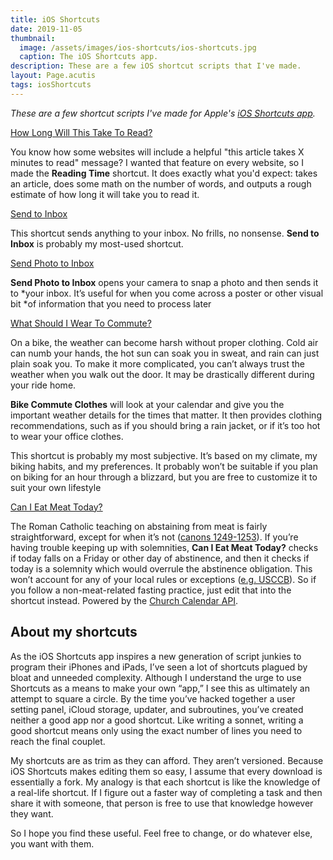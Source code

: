```yaml
---
title: iOS Shortcuts
date: 2019-11-05
thumbnail:
  image: /assets/images/ios-shortcuts/ios-shortcuts.jpg
  caption: The iOS Shortcuts app.
description: These are a few iOS shortcut scripts that I've made.
layout: Page.acutis
tags: iosShortcuts
---
```

*These are a few shortcut scripts I've made for Apple's [iOS Shortcuts
app][1].*

[1]: https://itunes.apple.com/app/shortcuts/id915249334

<div class="wp-block-button aligncenter download"><a class="button-link__link" href="https://www.icloud.com/shortcuts/47879a7b9a374b669119b7459b96958f">How Long Will This Take To Read?</a></div>

You know how some websites will include a helpful "this article takes X
minutes to read" message? I wanted that feature on every website, so I made
the **Reading Time** shortcut. It does exactly what you'd expect: takes an
article, does some math on the number of words, and outputs a rough estimate
of how long it will take you to read it.

<div class="wp-block-button aligncenter download"><a class="button-link__link" href="https://www.icloud.com/shortcuts/cd38b6e9f8aa4d698e60f33ba39a8c66">Send to Inbox</a></div>

This shortcut sends anything to your inbox. No frills, no nonsense. **Send to
Inbox** is probably my most-used shortcut.

<div class="wp-block-button aligncenter download"><a class="button-link__link" href="https://www.icloud.com/shortcuts/6d8fa1d9f22041a6a25018a0acf23168">Send Photo to Inbox</a></div>

**Send Photo to Inbox** opens your camera to snap a photo and then sends it to
*your inbox. It’s useful for when you come across a poster or other visual bit
*of information that you need to process later

<div class="wp-block-button aligncenter download"><a class="button-link__link" href="https://www.icloud.com/shortcuts/3ca161060d6c4541b197296558dee0a0">What Should I Wear To Commute?</a></div>

<!--![A screenshot of “Bike Commute Clothes” shortcut.](./ios-shortcuts-bike.jpg)-->

On a bike, the weather can become harsh without proper clothing. Cold air can
numb your hands, the hot sun can soak you in sweat, and rain can just plain
soak you. To make it more complicated, you can’t always trust the weather
when you walk out the door. It may be drastically different during your ride
home.

**Bike Commute Clothes** will look at your calendar and give you the important
weather details for the times that matter. It then provides clothing
recommendations, such as if you should bring a rain jacket, or if it’s too
hot to wear your office clothes.

This shortcut is probably my most subjective. It’s based on my climate, my
biking habits, and my preferences. It probably won’t be suitable if you plan
on biking for an hour through a blizzard, but you are free to customize it to
suit your own lifestyle


<div class="wp-block-button aligncenter download"><a class="button-link__link" href="https://www.icloud.com/shortcuts/af1f1abe8cb244ae9015c8e8bb154c38">Can I Eat Meat Today?</a></div>

The Roman Catholic teaching on abstaining from meat is fairly
straightforward, except for when it’s not ([canons 1249-1253][2]). If you’re
having trouble keeping up with solemnities, **Can I Eat Meat Today?** checks
if today falls on a Friday or other day of abstinence, and then it checks if
today is a solemnity which would overrule the abstinence obligation. This
won’t account for any of your local rules or exceptions ([e.g. USCCB][3]). So
if you follow a non-meat-related fasting practice, just edit that into the
shortcut instead. Powered by the [Church Calendar API][4].

[2]: http://www.vatican.va/archive/ENG1104/__P4O.HTM
[3]: http://www.usccb.org/issues-and-action/take-action-now/call-to-prayer/call-to-prayer-fast.cfm
[4]: http://calapi.inadiutorium.cz/

## About my shortcuts

As the iOS Shortcuts app inspires a new generation of script junkies to
program their iPhones and iPads, I’ve seen a lot of shortcuts plagued by
bloat and unneeded complexity. Although I understand the urge to use
Shortcuts as a means to make your own “app,” I see this as ultimately an
attempt to square a circle. By the time you’ve hacked together a user setting
panel, iCloud storage, updater, and subroutines, you’ve created neither a
good app nor a good shortcut. Like writing a sonnet, writing a good shortcut
means only using the exact number of lines you need to reach the final
couplet.

My shortcuts are as trim as they can afford. They aren’t versioned. Because
iOS Shortcuts makes editing them so easy, I assume that every download is
essentially a fork. My analogy is that each shortcut is like the knowledge of
a real-life shortcut. If I figure out a faster way of completing a task and
then share it with someone, that person is free to use that knowledge however
they want.

So I hope you find these useful. Feel free to change, or do whatever else,
you want with them.
